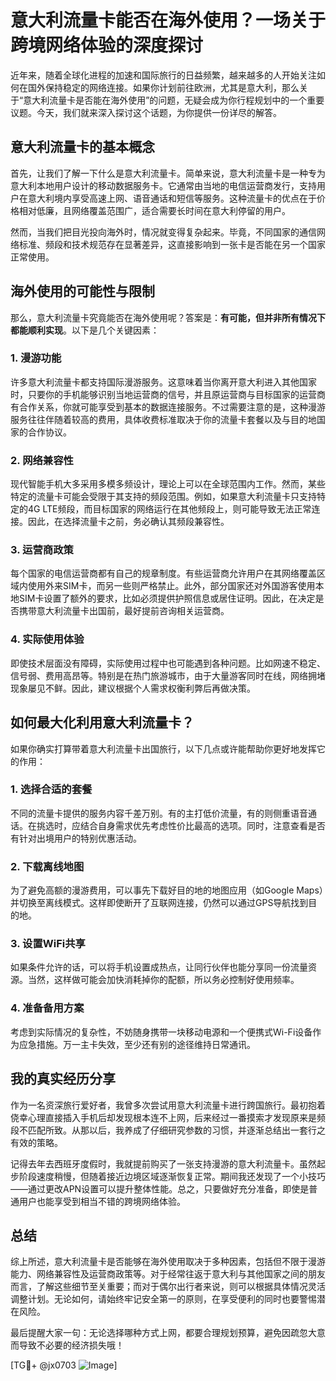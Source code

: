 # 意大利流量卡能否在海外使用？一场关于跨境网络体验的深度探讨

近年来，随着全球化进程的加速和国际旅行的日益频繁，越来越多的人开始关注如何在国外保持稳定的网络连接。如果你计划前往欧洲，尤其是意大利，那么关于“意大利流量卡是否能在海外使用”的问题，无疑会成为你行程规划中的一个重要议题。今天，我们就来深入探讨这个话题，为你提供一份详尽的解答。

## 意大利流量卡的基本概念

首先，让我们了解一下什么是意大利流量卡。简单来说，意大利流量卡是一种专为意大利本地用户设计的移动数据服务卡。它通常由当地的电信运营商发行，支持用户在意大利境内享受高速上网、语音通话和短信等服务。这种流量卡的优点在于价格相对低廉，且网络覆盖范围广，适合需要长时间在意大利停留的用户。

然而，当我们把目光投向海外时，情况就变得复杂起来。毕竟，不同国家的通信网络标准、频段和技术规范存在显著差异，这直接影响到一张卡是否能在另一个国家正常使用。

## 海外使用的可能性与限制

那么，意大利流量卡究竟能否在海外使用呢？答案是：**有可能，但并非所有情况下都能顺利实现**。以下是几个关键因素：

### 1. **漫游功能**
许多意大利流量卡都支持国际漫游服务。这意味着当你离开意大利进入其他国家时，只要你的手机能够识别当地运营商的信号，并且原运营商与目标国家的运营商有合作关系，你就可能享受到基本的数据连接服务。不过需要注意的是，这种漫游服务往往伴随着较高的费用，具体收费标准取决于你的流量卡套餐以及与目的地国家的合作协议。

### 2. **网络兼容性**
现代智能手机大多采用多模多频设计，理论上可以在全球范围内工作。然而，某些特定的流量卡可能会受限于其支持的频段范围。例如，如果意大利流量卡只支持特定的4G LTE频段，而目标国家的网络运行在其他频段上，则可能导致无法正常连接。因此，在选择流量卡之前，务必确认其频段兼容性。

### 3. **运营商政策**
每个国家的电信运营商都有自己的规章制度。有些运营商允许用户在其网络覆盖区域内使用外来SIM卡，而另一些则严格禁止。此外，部分国家还对外国游客使用本地SIM卡设置了额外的要求，比如必须提供护照信息或居住证明。因此，在决定是否携带意大利流量卡出国前，最好提前咨询相关运营商。

### 4. **实际使用体验**
即使技术层面没有障碍，实际使用过程中也可能遇到各种问题。比如网速不稳定、信号弱、费用高昂等。特别是在热门旅游城市，由于大量游客同时在线，网络拥堵现象屡见不鲜。因此，建议根据个人需求权衡利弊后再做决策。

## 如何最大化利用意大利流量卡？

如果你确实打算带着意大利流量卡出国旅行，以下几点或许能帮助你更好地发挥它的作用：

### 1. **选择合适的套餐**
不同的流量卡提供的服务内容千差万别。有的主打低价流量，有的则侧重语音通话。在挑选时，应结合自身需求优先考虑性价比最高的选项。同时，注意查看是否有针对出境用户的特别优惠活动。

### 2. **下载离线地图**
为了避免高额的漫游费用，可以事先下载好目的地的地图应用（如Google Maps）并切换至离线模式。这样即使断开了互联网连接，仍然可以通过GPS导航找到目的地。

### 3. **设置WiFi共享**
如果条件允许的话，可以将手机设置成热点，让同行伙伴也能分享同一份流量资源。当然，这样做可能会加快消耗掉你的配额，所以务必控制好使用频率。

### 4. **准备备用方案**
考虑到实际情况的复杂性，不妨随身携带一块移动电源和一个便携式Wi-Fi设备作为应急措施。万一主卡失效，至少还有别的途径维持日常通讯。

## 我的真实经历分享

作为一名资深旅行爱好者，我曾多次尝试用意大利流量卡进行跨国旅行。最初抱着侥幸心理直接插入手机后却发现根本连不上网，后来经过一番摸索才发现原来是频段不匹配所致。从那以后，我养成了仔细研究参数的习惯，并逐渐总结出一套行之有效的策略。

记得去年去西班牙度假时，我就提前购买了一张支持漫游的意大利流量卡。虽然起步阶段速度稍慢，但随着接近边境区域逐渐恢复正常。期间我还发现了一个小技巧——通过更改APN设置可以提升整体性能。总之，只要做好充分准备，即使是普通用户也能享受到相当不错的跨境网络体验。

## 总结

综上所述，意大利流量卡是否能够在海外使用取决于多种因素，包括但不限于漫游能力、网络兼容性及运营商政策等。对于经常往返于意大利与其他国家之间的朋友而言，了解这些细节至关重要；而对于偶尔出行者来说，则可以根据具体情况灵活调整计划。无论如何，请始终牢记安全第一的原则，在享受便利的同时也要警惕潜在风险。

最后提醒大家一句：无论选择哪种方式上网，都要合理规划预算，避免因疏忽大意而导致不必要的经济损失哦！

[TG💪+ @jx0703 ![Image](https://github.com/user-attachments/assets/dbca1d08-cadb-493c-b0ec-ad6f7a83f270)]